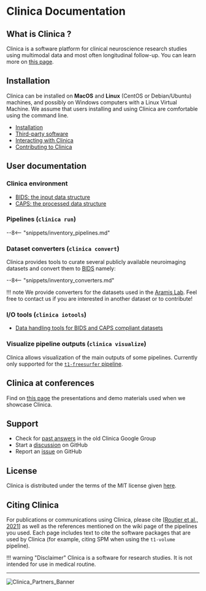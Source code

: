 <!-- markdownlint-disable MD007 -->
# Clinica Documentation

## What is Clinica ?
Clinica is a software platform for clinical neuroscience research studies using multimodal data and most often longitudinal follow-up.
You can learn more on [this page](/WhatIsClinica.md).

## Installation

Clinica can be installed on **MacOS** and **Linux** (CentOS or Debian/Ubuntu) machines,
and possibly on Windows computers with a Linux Virtual Machine.
We assume that users installing and using Clinica are comfortable using the command line.

- [Installation](/Software/Installation.md)
- [Third-party software](/Software/Third-party.md)  
- [Interacting with Clinica](/Software/InteractingWithClinica.md)
- [Contributing to Clinica](/Software/contributing.md)

<!--
### Installing Clinica using Docker
Another way to install Clinica is to use [Docker](https://www.docker.com/what-docker).
The installation procedure of the Clinica Docker image, which contains everything required to launch any pipeline of Clinica, is explained [here](https://gitlab.inria.fr/aramis/clinica_docker).
-->

<!--
### Using Clinica on the ICM cluster
ICM members are encouraged to use the version of Clinica available on the cluster.
Installation instructions are available [here](./ICMClusterInstallation).
-->

## User documentation

### Clinica environment

- [BIDS: the input data structure](/BIDS.md)
- [CAPS: the processed data structure](/CAPS/Introduction.md)

### Pipelines (`clinica run`)

--8<-- "snippets/inventory_pipelines.md"

### Dataset converters (`clinica convert`)

Clinica provides tools to curate several publicly available neuroimaging datasets and convert them to [BIDS](/BIDS.md) namely:

--8<-- "snippets/inventory_converters.md"

!!! note
    We provide converters for the datasets used in the [Aramis Lab](http://www.aramislab.fr/).
    Feel free to contact us if you are interested in another dataset or to contribute!

### I/O tools (`clinica iotools`)

- [Data handling tools for BIDS and CAPS compliant datasets](/IO.md)

### Visualize pipeline outputs (`clinica visualize`)

Clinica allows visualization of the main outputs of some pipelines.
Currently only supported for the [`t1-freesurfer` pipeline](/Pipelines/T1_FreeSurfer.md).

## Clinica at conferences

Find on [this page](/ClinicaConferences.md) the presentations and demo materials used when we showcase Clinica.

## Support

- Check for [past answers](https://groups.google.com/forum/#!forum/clinica-user) in the old Clinica Google Group
- Start a [discussion](https://github.com/aramis-lab/clinica/discussions) on GitHub
- Report an [issue](https://github.com/aramis-lab/clinica/issues) on GitHub

## License

Clinica is distributed under the terms of the MIT license given [here](https://github.com/aramis-lab/clinica/blob/dev/LICENSE.txt).

## Citing Clinica

For publications or communications using Clinica, please cite
[[Routier et al., 2021](https://doi.org/10.3389/fninf.2021.689675)]
as well as the references mentioned on the wiki page of the pipelines you used.
Each page includes text to cite the software packages that are used by Clinica
(for example, citing SPM when using the `t1-volume` pipeline).

!!! warning "Disclaimer"
    Clinica is a software for research studies.
    It is not intended for use in medical routine.

---

![Clinica_Partners_Banner](/img/Clinica_Partners_Banner.png)
